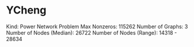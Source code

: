 # YCheng

Kind: Power Network Problem
Max Nonzeros: 115262
Number of Graphs: 3
Number of Nodes (Median): 26722
Number of Nodes (Range): 14318 - 28634